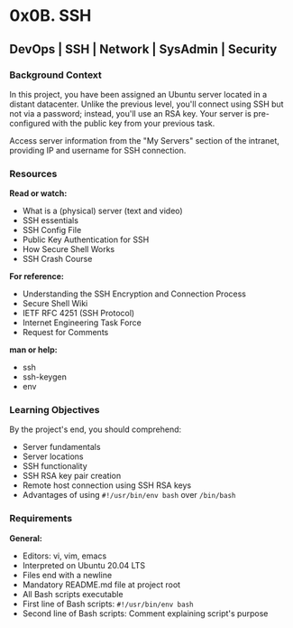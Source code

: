 # 0x0B. SSH

## DevOps | SSH | Network | SysAdmin | Security

### Background Context

In this project, you have been assigned an Ubuntu server located in a distant datacenter. Unlike the previous level, you'll connect using SSH but not via a password; instead, you'll use an RSA key. Your server is pre-configured with the public key from your previous task.

Access server information from the "My Servers" section of the intranet, providing IP and username for SSH connection.

### Resources

**Read or watch:**
- What is a (physical) server (text and video)
- SSH essentials
- SSH Config File
- Public Key Authentication for SSH
- How Secure Shell Works
- SSH Crash Course

**For reference:**
- Understanding the SSH Encryption and Connection Process
- Secure Shell Wiki
- IETF RFC 4251 (SSH Protocol)
- Internet Engineering Task Force
- Request for Comments

**man or help:**
- ssh
- ssh-keygen
- env

### Learning Objectives

By the project's end, you should comprehend:
- Server fundamentals
- Server locations
- SSH functionality
- SSH RSA key pair creation
- Remote host connection using SSH RSA keys
- Advantages of using `#!/usr/bin/env bash` over `/bin/bash`

### Requirements

**General:**
- Editors: vi, vim, emacs
- Interpreted on Ubuntu 20.04 LTS
- Files end with a newline
- Mandatory README.md file at project root
- All Bash scripts executable
- First line of Bash scripts: `#!/usr/bin/env bash`
- Second line of Bash scripts: Comment explaining script's purpose
